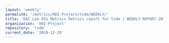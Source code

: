 ```yaml
---
layout: 'weekly'
permalink: '/metrics/HDI-Project/tsdm/WEEKLY/'
title: 'DAI Lab OSS Metrics Metrics report for tsdm | WEEKLY-REPORT-2019-12-29'
organization: 'HDI-Project'
repository: 'tsdm'
current_date: '2019-12-29'
---
```

